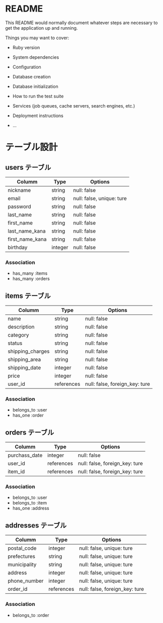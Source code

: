 # README

This README would normally document whatever steps are necessary to get the
application up and running.

Things you may want to cover:

* Ruby version

* System dependencies

* Configuration

* Database creation

* Database initialization

* How to run the test suite

* Services (job queues, cache servers, search engines, etc.)

* Deployment instructions

* ...

# テーブル設計

## users テーブル

| Columm          | Type    | Options                   |
| --------------- | ------- | ------------------------- |
| nickname        | string  | null: false               |
| email           | string  | null: false, unique: ture |
| password        | string  | null: false               |
| last_name       | string  | null: false               |
| first_name      | string  | null: false               |
| last_name_kana  | string  | null: false               |
| first_name_kana | string  | null: false               |
| birthday        | integer | null: false               |

### Association

- has_many :items
- has_many :orders

## items テーブル

| Columm           | Type       | Options                        |
| ---------------- | ---------- | ------------------------------ |
| name             | string     | null: false                    |
| description      | string     | null: false                    |
| category         | string     | null: false                    |
| status           | string     | null: false                    |
| shipping_charges | string     | null: false                    |
| shipping_area    | string     | null: false                    |
| shipping_date    | integer    | null: false                    |
| price            | integer    | null: false                    |
| user_id          | references | null: false, foreign_key: ture |

### Association

- belongs_to :user
- has_one :order

## orders テーブル

| Columm        | Type       | Options                        |
| ------------- | ---------- | ------------------------------ |
| purchass_date | integer    | null: false                    |
| user_id       | references | null: false, foreign_key: ture |
| item_id       | references | null: false, foreign_key: ture |

### Association

- belongs_to :user
- belongs_to :item
- has_one :address

## addresses テーブル

| Columm       | Type       | Options                        |
| ------------ | ---------- | ------------------------------ |
| postal_code  | integer    | null: false, unique: ture      |
| prefectures  | string     | null: false, unique: ture      |
| municipality | string     | null: false, unique: ture      |
| address      | integer    | null: false, unique: ture      |
| phone_number | integer    | null: false, unique: ture      |
| order_id     | references | null: false, foreign_key: ture |

### Association

- belongs_to :order